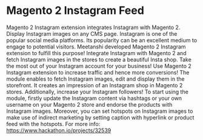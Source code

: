 # Magento 2 Instagram Feed
Magento 2 Instagram extension integrates Instagram with Magento 2. Display Instagram images on any CMS page.
Instagram is one of the popular social media platforms. Its popularity can be an excellent medium to engage to potential visitors. Meetanshi developed Magento 2 Instagram extension to fulfill this purpose! Integrate Instagram with Magento 2 and fetch Instagram images in the stores to create a beautiful Insta shop.
Take the most out of your Instagram account for your business! Use Magento 2 Instagram extension to increase traffic and hence more conversions! The module enables to fetch Instagram images, edit and display them in the storefront. It creates an impression of an Instagram shop in Magento 2 stores. Additionally, increase your Instagram followers!
To start using the module, firstly update the Instagram content via hashtags or your own username on your Magento 2 store and endorse the products with Instagram images. Moreover, you can set hotspots on Instagram images to make use of indirect marketing by setting caption with hyperlink or product feed with the hotspots.
For more info: https://www.hackathon.io/projects/32539
